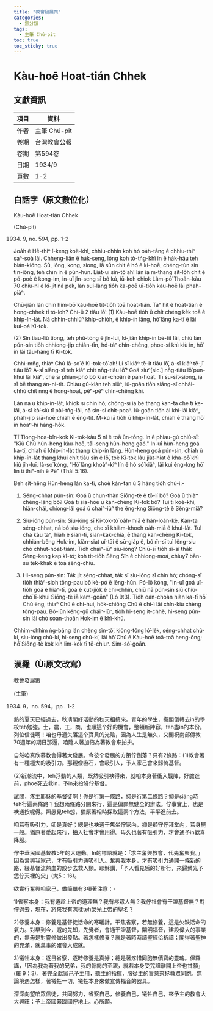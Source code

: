 ```yaml
---
title: "教會發展策"
categories:
  - 無分類
tags:
  - 主筆 Chú-pit
toc: true
toc_sticky: true
---
```


# Kàu-hoē Hoat-tián Chhek

## 文獻資訊

| 項目 | 資料 |
|---|---|
| 作者 | 主筆 Chú-pit |
| 卷期 | 台灣教會公報 |
| 卷期 | 第594卷 |
| 日期 | 1934/9 |
| 頁數 | 1-2 |

## 白話字（原文數位化）

Kàu-hoē Hoat-tián Chhek

(Chú-pit)

1934. 9, no. 594, pp. 1-2

Joa̍h ê Hē-thiⁿ í-keng koè-khì, chhiu-chhìn koh hó oa̍h-tāng ê chhiu-thiⁿ saⁿ-soà lâi. Chheng-liân ê ha̍k-seng, lóng koh tò-tńg-khì in ê ha̍k-hāu teh bián-kióng. Sū, lông, kong, siong, iā sūn chit ê hó ê ki-hoē, chéng-tùn sin tīn-iông, teh chīn in ê pún-hūn. Lia̍t-uī sìn-tô͘ ah! lán iā m̄-thang sit-lo̍h chit ê pó-poè ê kong-im, in-uī jîn-seng sī bô kú, iū-koh chiok Lâm-pō͘ Thoân-kàu 70 chiu-nî ê kî-ji̍t ná pek, lán suî-lâng tio̍h ka-poē uī-tio̍h kàu-hoē lâi phah-piàⁿ.

Chū-jiân lán chin him-bō͘ kàu-hoē tit-tio̍h toā hoat-tián. Taⁿ hit ê hoat-tián ê hong-chhek tī tó-loh? Chí-ū 2 tiâu lō͘: (1) Kàu-hoē tio̍h ū chi̍t chéng ke̍k toā ê khi̍p-ín-la̍t. Ná chhin-chhiūⁿ khip-chio̍h, ē khip-ín lâng, hō͘ lâng ka-tī ē lâi kui-oá Ki-tok.

(2) Sin tiau-liû tiong, teh phû-tōng ê jîn-luī, kì-jiân khip-ín bē-tit lâi, chiū lán pún-sin tio̍h chhiong-ji̍p chiàn-tīn, hó-táⁿ chìn-chêng, phoe-sí khì kiù in, hō͘ in lâi tâu-hâng tī Ki-tok.

Chhì-mn̄g, thiàⁿ Chú Iâ-so͘ ê Ki-tok-tô͘ ah! Lí sī kiâⁿ tē-it tiâu lō͘, á-sī kiâⁿ tē-jī tiâu lō͘? Á-sī siāng-sî teh kiâⁿ chit nn̄g-tiâu lō͘? Goá siuⁿ[sic.] nn̄g-tiâu lō͘ pun-khui lâi kiâⁿ, che sī phian-phó bô kiān-choân ê pān-hoat. Tī sū-si̍t-siōng, iā sī bē thang án-ni-tit. Chiàu gû-kiàn teh siūⁿ, iû-goân tio̍h siāng-sî chhái-chhú chit nn̄g ê hong-hoat, pêⁿ-pêⁿ chìn-chêng khì.

Lán nā ū khip-ín-la̍t, khiok sī chin hó; chóng-sī iā bē thang kan-ta chē tī ke-lāi, á-sī kò͘-siú tī pài-tn̂g-lāi, nā sin-si chi̍t-poaⁿ. Iû-goân tio̍h ài khí-lâi kiâⁿ, phah-ji̍p siā-hoē chiah ē ēng-tit. M̄-kú iā tio̍h ū khip-ín-la̍t, chiah ē thang hō͘ in hoaⁿ-hí hâng-ho̍k.

Tī Tiong-hoa-bîn-kok Ki-tok-kàu 5 nî ê toā ūn-tōng. In ê phiau-gú chiū-sī: "Kiû Chú hùn-heng kàu-hoē, tāi-seng hùn-heng gaó." In-uī hùn-heng goá ka-tī, chiah ū khip-ín-la̍t thang khip-ín lâng. Hùn-heng goá pún-sin, chiah ū khip-ín-la̍t thang khui chi̍t tiâu sin ê lō͘, toè Ki-tok lâu jia̍t-hiat ê kha-pō͘ khì kiù jîn-luī. Iâ-so͘ kóng, "Hō͘ lâng khoàⁿ-kìⁿ lín ê hó só͘ kiâⁿ, lâi kui êng-kng hō͘ lín tī thiⁿ-nih ê Pē" (Thài 5:16).

Beh si̍t-hêng Hùn-heng lán ka-tī, choè kán-tan ū 3 hāng tio̍h chù-ì:-

1) Séng-chhat pún-sin: Goá ū chun-thàn Siōng-tè ê tō-lí bô? Goá ū thiàⁿ chèng-lâng bô? Goá tī siā-hoē ū kan-chèng Ki-tok bô? Tuì tī koè-khì, hiān-chāi, chiong-lâi goá ū chaiⁿ-iūⁿ the êng-kng Siōng-tè ê Sèng-miâ?

2) Siu-ióng pún-sin: Siu-ióng sī Ki-tok-tô͘ oa̍h-miā ê hân-loán-kè. Kan-ta séng-chhat, nā bô siu-ióng, che sī khiàm-khoeh oa̍h-miā ê khuì-la̍t. Tuì chá kàu taⁿ, hiah ê sian-ti, sian-kak-chiá, ē thang kan-chèng Ki-tok, chhián-bêng Hok-im, kiàn-siat uí-tāi ê sū-gia̍p ê, bô m̄-sī tuì lêng-siu chò chhut-hoat-tiám. Tio̍h cháiⁿ-iūⁿ siu-ióng? Chiū-sī tio̍h sî-sî tha̍k Sèng-keng kap kî-tó; koh tit-tio̍h Sèng Sîn ê chhiong-moá, chiuy7 bān-sū tek-khak ē toā sêng-chiū.

3) Hi-seng pún-sin: Ta̍k ji̍t séng-chhat, ta̍k sî siu-ióng sī chin hó; chóng-sī tio̍h thiàⁿ-sioh tông-pau bô kè-pó ê lêng-hûn. Pó-lô kóng, "In-uī goá uī-tio̍h goá ê hiaⁿ-tī, goá ê kut-jio̍k ê chì-chhin, chiū nā pún-sin siū chiù-chó͘ lī-khui Siōng-tè iā kam-goān" (Lô 9:3). Tio̍h oân-choân hiàn ka-tī hō͘ Chú ēng, thiaⁿ Chú ê chí-hui, ho̍k-chiông Chú ê chí-ì lâi chín-kiù chèng tông-pau. Bô-lūn kéng-gū cháiⁿ-iūⁿ, tio̍h hi-seng it-chhè, hi-seng pún-sin lâi chò soan-thoân Hok-im ê khì-khū.

Chhim-chhim ǹg-bāng lán chèng sìn-tô͘, kiōng-tông ló͘-le̍k, séng-chhat chū-kí, siu-ióng chū-kí, hi-seng chū-kí, lâi hō͘ Chú ê Kàu-hoē toā-toā heng-ōng; hō͘ Siōng-tè kok kín lîm-kok tī tē-chiuⁿ. Sim-só͘-goān.

## 漢羅（Ùi原文改寫）

教會發展策

(主筆)

1934. 9，no. 594，pp . 1-2

熱的夏天已經過去，秋凊閣好活動的秋天相續來。青年的學生，攏閣倒轉去in的學校teh勉強。士，農，工，商，也順這个好的機會，整頓新陣容，teh盡in的本份。列位信徒啊！咱也毋通失落這个寶貝的光陰，因為人生是無久，又閣祝南部傳教70週年的期日那逼，咱隨人著加倍為著教會來拍拚。

自然咱真欣慕教會得著大發展。今彼个發展的方策佇倒落？只有2條路：(1)教會著有一種極大的吸引力。那親像吸石，會吸引人，予人家己會來歸倚基督。

(2)新潮流中，teh浮動的人類，既然吸引袂得來，就咱本身著衝入戰陣，好膽進前，phoe死去救in，予in來投降佇基督。

試問，疼主耶穌的基督徒啊！你是行第一條路，抑是行第二條路？抑是siāng時teh行這兩條路？我想兩條路分開來行，這是偏頗無健全的辦法。佇事實上，也是袂通按呢得。照愚見teh想，猶原著相時採取這兩个方法，平平進前去。

咱若有吸引力，卻是真好；總是也袂通干焦坐佇家內，抑是顧守佇拜堂內，若身屍一般。猶原著愛起來行，拍入社會才會用得。毋久也著有吸引力，才會通予in歡喜降服。

佇中華民國基督教5年的大運動。In的標語就是：「求主奮興教會，代先奮興我。」因為奮興我家己，才有吸引力通吸引人。奮興我本身，才有吸引力通開一條新的路，綴基督流熱血的跤步去救人類。耶穌講，「予人看見恁的好所行，來歸榮光予恁佇天裡的父」(太5：16)。

欲實行奮興咱家己，做簡單有3項著注意：-

1)省察本身：我有遵趁上帝的道理無？我有疼眾人無？我佇社會有干證基督無？對佇過去，現在，將來我有怎樣teh榮光上帝的聖名？

2)修養本身：修養是基督徒活命的寒暖計。干焦省察，若無修養，這是欠缺活命的氣力。對早到今，遐的先知，先覺者，會通干證基督，闡明福音，建設偉大的事業的，無毋是對靈修做出發點。著怎樣修養？就是著時時讀聖經佮祈禱；閣得著聖神的充滿，就萬事的確會大成就。

3)犧牲本身：逐日省察，逐時修養是真好；總是著疼惜同胞無價寶的靈魂。保羅講，「因為我為著我的兄弟，我的骨肉的至親，就若本身受咒詛離開上帝也甘願」(羅 9：3)。著完全獻家己予主用，聽主的指揮，服從主的旨意來拯救眾同胞。無論境遇怎樣，著犧牲一切，犧牲本身來做宣傳福音的器具。

深深向望咱眾信徒，共同努力，省察自己，修養自己，犧牲自己，來予主的教會大大興旺；予上帝國緊臨國佇地上。心所願。
